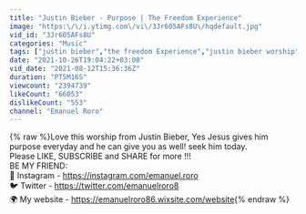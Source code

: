 ```yaml
---
title: "Justin Bieber - Purpose | The Freedom Experience"
image: "https:\/\/i.ytimg.com\/vi\/3Jr605AFs8U\/hqdefault.jpg"
vid_id: "3Jr605AFs8U"
categories: "Music"
tags: ["justin bieber","the freedom Experience","justin bieber worship"]
date: "2021-10-26T19:04:22+03:00"
vid_date: "2021-08-12T15:36:36Z"
duration: "PT5M16S"
viewcount: "2394739"
likeCount: "66053"
dislikeCount: "553"
channel: "Emanuel Roro"
---
```

{% raw %}Love this worship from Justin Bieber, Yes Jesus gives him purpose everyday and he can give you as well! seek him today.<br />Please LIKE, SUBSCRIBE and SHARE for more !!!<br />BE MY FRIEND:<br />📸 Instagram - <a rel="nofollow" target="blank" href="https://instagram.com/emanuel.roro">https://instagram.com/emanuel.roro</a><br />🐦 Twitter - <a rel="nofollow" target="blank" href="https://twitter.com/emanuelroro8">https://twitter.com/emanuelroro8</a><br />🌍 My website - <a rel="nofollow" target="blank" href="https://emanuelroro86.wixsite.com/website">https://emanuelroro86.wixsite.com/website</a>{% endraw %}

